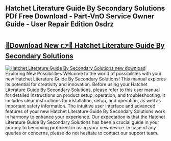 ## Hatchet Literature Guide By Secondary Solutions PDf Free Download - Part-VnO Service Owner Guide - User Repair Edition 0sdrz

# <h2><a href="http://bc89108.oget.top/?id=Hatchet+Literature+Guide+By+Secondary+Solutions">🔗Download New 👉🔴 Hatchet Literature Guide By Secondary Solutions</a></h2>

[![Hatchet Literature Guide By Secondary Solutions new download](https://i.imgur.com/5g1atiW.png)](http://bc89108.oget.top/?id=Hatchet+Literature+Guide+By+Secondary+Solutions)
Exploring New Possibilities Welcome to the world of possibilities with your new Hatchet Literature Guide By Secondary Solutions! This manual explores its potential for creativity and innovation. Before using your Hatchet Literature Guide By Secondary Solutions, please refer to this user manual for detailed instructions on product setup, operation, and troubleshooting. It includes clear instructions for installation, setup, and operation, as well as important safety information. The intuitive user interface and advanced features of your new Hatchet Literature Guide By Secondary Solutions work in harmony to enhance your experience. Our expectation is that the Hatchet Literature Guide By Secondary Solutions has been a crucial guide in your journey to becoming proficient in using your new device. In case of any queries or concerns, please do not hesitate to contact our support team.
